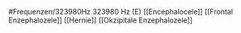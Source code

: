#Frequenzen/323980Hz
323980 Hz (E)
[[Encephalocele]]
[[Frontal Enzephalozele]]
[[Hernie]]
[[Okzipitale Enzephalozele]]